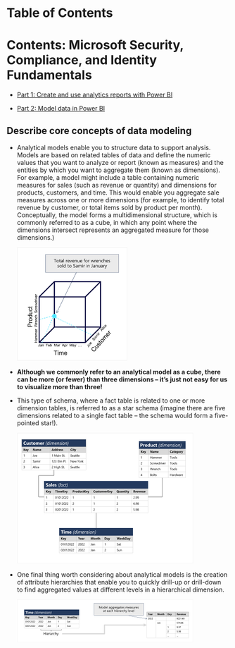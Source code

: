 
# Table of Contents 

# Contents: Microsoft Security, Compliance, and Identity Fundamentals

  * [Part 1: Create and use analytics reports with Power BI](https://learn.microsoft.com/en-us/training/paths/create-use-analytics-reports-power-bi/)

  * [Part 2: Model data in Power BI](https://learn.microsoft.com/en-us/training/paths/model-power-bi/)

## 























































## Describe core concepts of data modeling

- Analytical models enable you to structure data to support analysis. Models are based on related tables of data and define the numeric values that you want to analyze or report (known as measures) and the entities by which you want to aggregate them (known as dimensions). For example, a model might include a table containing numeric measures for sales (such as revenue or quantity) and dimensions for products, customers, and time. This would enable you aggregate sale measures across one or more dimensions (for example, to identify total revenue by customer, or total items sold by product per month). Conceptually, the model forms a multidimensional structure, which is commonly referred to as a cube, in which any point where the dimensions intersect represents an aggregated measure for those dimensions.)

    <img src="notes/cube.png" alt="package" width="250"/>

- **Although we commonly refer to an analytical model as a cube, there can be more (or fewer) than three dimensions – it’s just not easy for us to visualize more than three!**

- This type of schema, where a fact table is related to one or more dimension tables, is referred to as a star schema (imagine there are five dimensions related to a single fact table – the schema would form a five-pointed star!). 

    <img src="notes/star-schema.png" alt="package" width="400"/>

- One final thing worth considering about analytical models is the creation of attribute hierarchies that enable you to quickly drill-up or drill-down to find aggregated values at different levels in a hierarchical dimension. 

    <img src="notes/hierarchy.png" alt="package" width="400"/>